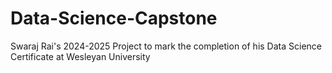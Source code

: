 # Data-Science-Capstone
Swaraj Rai's 2024-2025 Project to mark the completion of his Data Science Certificate at Wesleyan University
